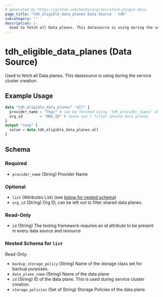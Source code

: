```yaml
---
# generated by https://github.com/hashicorp/terraform-plugin-docs
page_title: "tdh_eligible_data_planes Data Source - tdh"
subcategory: ""
description: |-
  Used to fetch all Data planes. This datasource is using during the service cluster creation
---
```


# tdh_eligible_data_planes (Data Source)

Used to fetch all Data planes. This datasource is using during the service cluster creation

## Example Usage

```terraform
data "tdh_eligible_data_planes" "all" {
  provider_name = "tkgs" # can be fetched using 'tdh_provider_types' data source
  org_id        = "ORG_ID" # leave out t filter shared data planes
}
output "resp" {
  value = data.tdh_eligible_data_planes.all
}
```

<!-- schema generated by tfplugindocs -->
## Schema

### Required

- `provider_name` (String) Provider Name

### Optional

- `list` (Attributes List) (see [below for nested schema](#nestedatt--list))
- `org_id` (String) Org ID, can be left out to filter shared data planes.

### Read-Only

- `id` (String) The testing framework requires an id attribute to be present in every data source and resource

<a id="nestedatt--list"></a>
### Nested Schema for `list`

Read-Only:

- `backup_storage_policy` (String) Name of the storage class set for backup purposes.
- `data_plane_name` (String) Name of the data plane
- `id` (String) ID of the data plane. This is used during service cluster creation.
- `storage_policies` (Set of String) Storage Policies of the data plane


